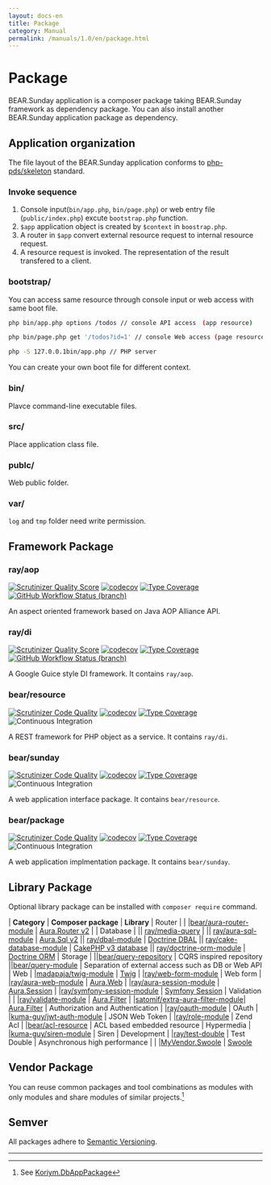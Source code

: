 ```yaml
---
layout: docs-en
title: Package
category: Manual
permalink: /manuals/1.0/en/package.html
---
```


# Package

BEAR.Sunday application is a composer package taking BEAR.Sunday framework as dependency package.
You can also install another BEAR.Sunday application package as dependency.

## Application organization

The file layout of the BEAR.Sunday application conforms to [php-pds/skeleton](https://github.com/php-pds/skeleton) standard.

### Invoke sequence

 1. Console input(`bin/app.php`, `bin/page.php`) or web entry file (`public/index.php`) excute `bootstrap.php` function.
 3. `$app` application object is created by `$context` in `boostrap.php`.
 4. A router in `$app` convert external resource request to internal resource request.
 4. A resource request is invoked. The representation of the result transfered to a client.


### bootstrap/

You can access same resource through console input or web access with same boot file.

```bash
php bin/app.php options /todos // console API access　(app resource)
```

```bash
php bin/page.php get '/todos?id=1' // console Web access (page resource)
```

```bash
php -S 127.0.0.1bin/app.php // PHP server
```

You can create your own boot file for different context.

### bin/

Plavce command-line executable files.

### src/

Place application class file.

### publc/

Web public folder.

### var/

`log` and `tmp` folder need write permission.

## Framework Package

### ray/aop
[![Scrutinizer Quality Score](https://scrutinizer-ci.com/g/ray-di/Ray.Aop/badges/quality-score.png?b=2.x)](https://scrutinizer-ci.com/g/ray-di/Ray.Aop/)
[![codecov](https://codecov.io/gh/ray-di/Ray.Aop/branch/2.x/graph/badge.svg?token=eh3c9AF4Mr)](https://codecov.io/gh/ray-di/Ray.Aop)
[![Type Coverage](https://shepherd.dev/github/ray-di/Ray.Aop/coverage.svg)](https://shepherd.dev/github/ray-di/Ray.Aop)
[![GitHub Workflow Status (branch)](https://img.shields.io/github/workflow/status/ray-di/Ray.Aop/Continuous%20Integration/2.x)](https://github.com/ray-di/Ray.Aop/actions)

An aspect oriented framework based on Java AOP Alliance API.

### ray/di
[![Scrutinizer Quality Score](https://scrutinizer-ci.com/g/ray-di/Ray.Di/badges/quality-score.png?b=2.x)](https://scrutinizer-ci.com/g/ray-di/Ray.Di/)
[![codecov](https://codecov.io/gh/ray-di/Ray.Di/branch/2.x/graph/badge.svg?token=eh3c9AF4Mr)](https://codecov.io/gh/ray-di/Ray.Di)
[![Type Coverage](https://shepherd.dev/github/ray-di/Ray.Di/coverage.svg)](https://shepherd.dev/github/ray-di/Ray.Di)
[![GitHub Workflow Status (branch)](https://img.shields.io/github/workflow/status/ray-di/Ray.Di/Continuous%20Integration/2.x)](https://github.com/ray-di/Ray.Di/actions)

A Google Guice style DI framework. It contains `ray/aop`.

### bear/resource
[![Scrutinizer Code Quality](https://scrutinizer-ci.com/g/bearsunday/BEAR.Resource/badges/quality-score.png?b=1.x)](https://scrutinizer-ci.com/g/bearsunday/BEAR.Resource/?branch=1.x)
[![codecov](https://codecov.io/gh/bearsunday/BEAR.Resource/branch/1.x/graph/badge.svg?token=eh3c9AF4Mr)](https://codecov.io/gh/bearsunday/BEAR.Resource)
[![Type Coverage](https://shepherd.dev/github/bearsunday/BEAR.Resource/coverage.svg)](https://shepherd.dev/github/bearsunday/BEAR.Resource)
![Continuous Integration](https://github.com/bearsunday/BEAR.Resource/workflows/Continuous%20Integration/badge.svg)

A REST framework for PHP object as a service. It contains `ray/di`.

### bear/sunday
[![Scrutinizer Code Quality](https://scrutinizer-ci.com/g/bearsunday/BEAR.Sunday/badges/quality-score.png?b=1.x)](https://scrutinizer-ci.com/g/bearsunday/BEAR.Sunday/?branch=1.x)
[![codecov](https://codecov.io/gh/bearsunday/BEAR.Sunday/branch/1.x/graph/badge.svg?token=eh3c9AF4Mr)](https://codecov.io/gh/bearsunday/BEAR.Sunday)
[![Type Coverage](https://shepherd.dev/github/bearsunday/BEAR.Sunday/coverage.svg)](https://shepherd.dev/github/bearsunday/BEAR.Sunday)
![Continuous Integration](https://github.com/bearsunday/BEAR.Sunday/workflows/Continuous%20Integration/badge.svg)

A web application interface package. It contains `bear/resource`.

### bear/package
[![Scrutinizer Code Quality](https://scrutinizer-ci.com/g/bearsunday/BEAR.Package/badges/quality-score.png?b=1.x)](https://scrutinizer-ci.com/g/bearsunday/BEAR.Package/?branch=1.x)
[![codecov](https://codecov.io/gh/bearsunday/BEAR.Package/branch/1.x/graph/badge.svg?token=eh3c9AF4Mr)](https://codecov.io/gh/bearsunday/BEAR.Pacakge)
[![Type Coverage](https://shepherd.dev/github/bearsunday/BEAR.Package/coverage.svg)](https://shepherd.dev/github/bearsunday/BEAR.Package)
![Continuous Integration](https://github.com/bearsunday/BEAR.Package/workflows/Continuous%20Integration/badge.svg)

A web application implmentation package. It contains `bear/sunday`.

## Library Package

Optional library package can be installed with `composer require` command.

| **Category** | **Composer package** | **Library**
| Router |
| |[bear/aura-router-module](https://github.com/bearsunday/BEAR.AuraRouterModule) | [Aura.Router v2](https://github.com/auraphp/Aura.Router/tree/2.x) |
| Database |
|| [ray/media-query](https://github.com/ray-di/Ray.MediaQuery) |
|| [ray/aura-sql-module](https://github.com/ray-di/Ray.AuraSqlModule) | [Aura.Sql v2](https://github.com/auraphp/Aura.Sql/tree/2.x)
|| [ray/dbal-module](https://github.com/ray-di/Ray.DbalModule) | [Doctrine DBAL](https://github.com/doctrine/dbal)
|| [ray/cake-database-module](https://github.com/ray-di/Ray.CakeDbModule) | [CakePHP v3 database](https://github.com/cakephp/database)
|| [ray/doctrine-orm-module](https://github.com/kawanamiyuu/Ray.DoctrineOrmModule) | [Doctrine ORM](https://github.com/doctrine/doctrine2)
| Storage |
||[bear/query-repository](https://github.com/bearsunday/BEAR.QueryRepository) | CQRS inspired repository
||[bear/query-module](https://github.com/ray-di/Ray.QueryModule) | Separation of external access such as DB or Web API
| Web
| |[madapaja/twig-module](http://bearsunday.github.io/manuals/1.0/ja/html.html) | [Twig](http://twig.sensiolabs.org/)
| |[ray/web-form-module](http://bearsunday.github.io/manuals/1.0/ja/form.html) | Web form
| |[ray/aura-web-module](https://github.com/Ray-Di/Ray.AuraWebModule) | [Aura.Web](https://github.com/auraphp/Aura.Web)
| |[ray/aura-session-module](https://github.com/ray-di/Ray.AuraSessionModule) | [Aura.Session](https://github.com/auraphp/Aura.Session)
| |[ray/symfony-session-module](https://github.com/kawanamiyuu/Ray.SymfonySessionModule) | [Symfony Session](https://github.com/symfony/http-foundation/tree/master/Session)
| Validation |
| |[ray/validate-module](https://github.com/ray-di/Ray.ValidateModule) | [Aura.Filter](https://github.com/auraphp/Aura.Filter)
| |[satomif/extra-aura-filter-module](https://github.com/satomif/ExtraAuraFilterModule)| [Aura.Filter](https://github.com/auraphp/Aura.Filter)
| Authorization and Authentication
| |[ray/oauth-module](https://github.com/Ray-Di/Ray.OAuthModule) | OAuth
| |[kuma-guy/jwt-auth-module](https://github.com/kuma-guy/BEAR.JwtAuthModule) | JSON Web Token
| |[ray/role-module](https://github.com/ray-di/Ray.RoleModule) | Zend Acl
| |[bear/acl-resource](https://github.com/bearsunday/BEAR.AclResource) | ACL based embedded resource
| Hypermedia
| |[kuma-guy/siren-module](https://github.com/kuma-guy/BEAR.SirenModule) | Siren
|  Development
| |[ray/test-double](https://github.com/ray-di/Ray.TestDouble) | Test Double
|  Asynchronous high performance |
| |[MyVendor.Swoole](https://github.com/bearsunday/MyVendor.Swoole) | [Swoole](https://github.com/swoole/swoole-src)

## Vendor Package

You can reuse common packages and tool combinations as modules with only modules and share modules of similar projects.[^1]

## Semver

All packages adhere to [Semantic Versioning](http://semver.org/).

---

[^1]: See [Koriym.DbAppPackage](https://github.com/koriym/Koriym.DbAppPackage)
